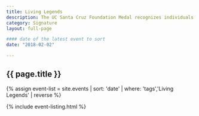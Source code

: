 ```yaml
---
title: Living Legends
description: The UC Santa Cruz Foundation Medal recognizes individuals of exceptionally distinguished achievement whose work and contribution to society exemplify the vision and ideals of UC Santa Cruz
category: Signature
layout: full-page

#### date of the latest event to sort
date: "2018-02-02"

---
```

<section id="main-content">
<div class="grid-container large">
<section class="heading">
<h2 class="underline">{{ page.title }}</h2>
</section>

<div class="events-card-list fade-out-siblings">
{% assign event-list = site.events | sort: 'date' | where: 'tags','Living Legends' | reverse %}

{% include event-listing.html %}
